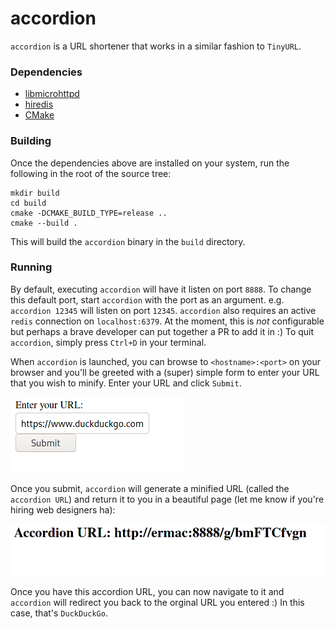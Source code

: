 # accordion

`accordion` is a URL shortener that works in a similar fashion to `TinyURL`.
### Dependencies

* [libmicrohttpd](https://www.gnu.org/software/libmicrohttpd/)
* [hiredis](https://github.com/redis/hiredis)
* [CMake](https://cmake.org/)

### Building

Once the dependencies above are installed on your system, run the following in the root of the source tree:

```
mkdir build
cd build
cmake -DCMAKE_BUILD_TYPE=release ..
cmake --build .
```

This will build the `accordion` binary in the `build` directory.

### Running

By default, executing `accordion` will have it listen on port `8888`. To change this default port, start `accordion` with the port as an argument. e.g. `accordion 12345` will listen on port `12345`. `accordion` also requires an active `redis` connection on `localhost:6379`. At the moment, this is *not* configurable but perhaps a brave developer can put together a PR to add it in :) To quit `accordion`, simply press `Ctrl+D` in your terminal.

When `accordion` is launched, you can browse to `<hostname>:<port>` on your browser and you'll be greeted with a (super) simple form to enter your URL that you wish to minify. Enter your URL and click `Submit`.

![img](rsc/img/form.png)

Once you submit, `accordion` will generate a minified URL (called the `accordion URL`) and return it to you in a beautiful page (let me know if you're hiring web designers ha):

![img](rsc/img/accordion_url.png)

Once you have this accordion URL, you can now navigate to it and `accordion` will redirect you back to the orginal URL you entered :) In this case, that's `DuckDuckGo`.



